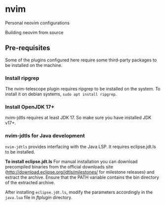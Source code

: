 # nvim
Personal neovim configurations

Building neovim from source

## Pre-requisites
Some of the plugins configured here require some third-party packages to be installed on the machine.

### Install ripgrep
The nvim-telescope plugin requires ripgrep to be installed on the system. To install it on debian systems, `sudo apt install ripgrep`.

### Install OpenJDK 17+
nvim-jdtls requires at least JDK 17. So make sure you have installed JDK v17+.

### nvim-jdtls for Java development
`nvim-jdtls` provides interfacing with the Java LSP. It requires eclipse.jdt.ls to be installed.

**To install eclipse.jdt.ls**
For manual installation you can download precompiled binaries from the official downloads site (http://download.eclipse.org/jdtls/milestones/ for milestone releases) and extract the archive. Ensure that the PATH variable contains the bin directory of the extracted archive.

After installing `eclipse.jdt.ls`, modify the parameters accordingly in the `java.lua` file in *ftplugin* directory.

